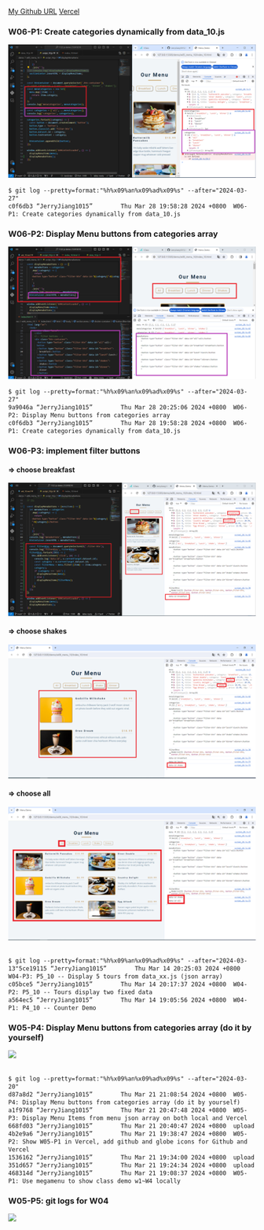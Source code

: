 [My Github URL](https://github.com/JerryJiang1015/1122-js-demo-212410210)
[Vercel](https://1122-js-demo-212410210.vercel.app/#)

### W06-P1: Create categories dynamically from data_10.js

![](w06-p1.png)

```
$ git log --pretty=format:"%h%x09%an%x09%ad%x09%s" --after="2024-03-27"
c0f6db3 “JerryJiang1015”        Thu Mar 28 19:58:28 2024 +0800  W06-P1: Create categories dynamically from data_10.js
```

### W06-P2: Display Menu buttons from categories array

![](w06-p2.png)

```
$ git log --pretty=format:"%h%x09%an%x09%ad%x09%s" --after="2024-03-27"
9a9046a “JerryJiang1015”        Thu Mar 28 20:25:06 2024 +0800  W06-P2: Display Menu buttons from categories array
c0f6db3 “JerryJiang1015”        Thu Mar 28 19:58:28 2024 +0800  W06-P1: Create categories dynamically from data_10.js

```

### W06-P3: implement filter buttons

#### => choose breakfast

![](w06-p3-1.png)

#### => choose shakes

![](w06-p3-2.png)

#### => choose all

![](w06-p3-3.png)

```

$ git log --pretty=format:"%h%x09%an%x09%ad%x09%s" --after="2024-03-13"5ce19115 “JerryJiang1015”        Thu Mar 14 20:25:03 2024 +0800  W04-P3: P5_10 -- Display 5 tours from data_xx.js (json array)
c05bce5 “JerryJiang1015”        Thu Mar 14 20:17:37 2024 +0800  W04-P2: P5_10 -- Tours display two fixed data
a564ec5 “JerryJiang1015”        Thu Mar 14 19:05:56 2024 +0800  W04-P1: P4_10 -- Counter Demo

```

### W05-P4: Display Menu buttons from categories array (do it by yourself)

![](w05-p4.png)

```

$ git log --pretty=format:"%h%x09%an%x09%ad%x09%s" --after="2024-03-20"
d87a8d2 “JerryJiang1015”        Thu Mar 21 21:08:54 2024 +0800  W05-P4: Display Menu buttons from categories array (do it by yourself)
a1f9768 “JerryJiang1015”        Thu Mar 21 20:47:48 2024 +0800  W05-P3: Display Menu Items from menu json array on both local and Vercel
668fd03 “JerryJiang1015”        Thu Mar 21 20:40:47 2024 +0800  upload
4b2e9a6 “JerryJiang1015”        Thu Mar 21 19:38:47 2024 +0800  W05-P2: Show W05-P1 in Vercel, add github and globe icons for Github and Vercel
1536162 “JerryJiang1015”        Thu Mar 21 19:34:00 2024 +0800  upload
351d657 “JerryJiang1015”        Thu Mar 21 19:24:34 2024 +0800  upload
468314d “JerryJiang1015”        Thu Mar 21 19:08:37 2024 +0800  W05-P1: Use megamenu to show class demo w1~W4 locally
```

### W05-P5: git logs for W04

![](w05-p5.png)

```

```
